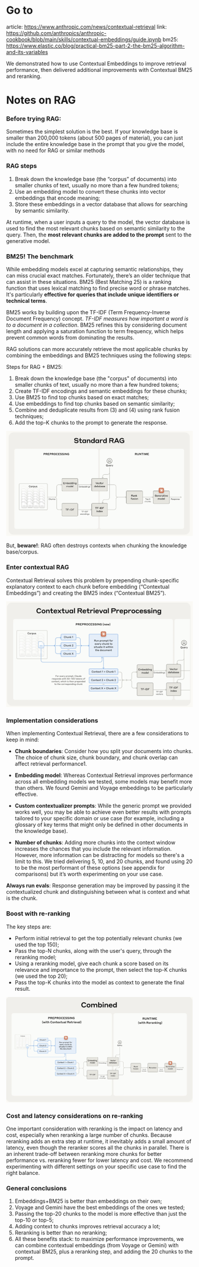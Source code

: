 # Go to

article: https://www.anthropic.com/news/contextual-retrieval
link: https://github.com/anthropics/anthropic-cookbook/blob/main/skills/contextual-embeddings/guide.ipynb
bm25: https://www.elastic.co/blog/practical-bm25-part-2-the-bm25-algorithm-and-its-variables


We demonstrated how to use Contextual Embeddings to improve retrieval performance, then delivered additional improvements with Contextual BM25 and reranking.


# Notes on RAG

### Before trying RAG:

Sometimes the simplest solution is the best. If your knowledge base is smaller than 200,000 tokens (about 500 pages of material), you can just include the entire knowledge base in the prompt that you give the model, with no need for RAG or similar methods

### RAG steps

1. Break down the knowledge base (the “corpus” of documents) into smaller chunks of text, usually no more than a few hundred tokens;
2. Use an embedding model to convert these chunks into vector embeddings that encode meaning;
3. Store these embeddings in a vector database that allows for searching by semantic similarity.

At runtime, when a user inputs a query to the model, the vector database is used to find the most relevant chunks based on semantic similarity to the query. Then, the **most relevant chunks are added to the prompt** sent to the generative model.

### BM25! The benchmark

While embedding models excel at capturing semantic relationships, they can miss crucial exact matches. Fortunately, there’s an older technique that can assist in these situations. BM25 (Best Matching 25) is a ranking function that uses lexical matching to find precise word or phrase matches. It's particularly **effective for queries that include unique identifiers or technical terms**.

BM25 works by building upon the TF-IDF (Term Frequency-Inverse Document Frequency) concept. *TF-IDF measures how important a word is to a document in a collection*. BM25 refines this by considering document length and applying a saturation function to term frequency, which helps prevent common words from dominating the results.

RAG solutions can more accurately retrieve the most applicable chunks by combining the embeddings and BM25 techniques using the following steps:

Steps for RAG + BM25:

1. Break down the knowledge base (the "corpus" of documents) into smaller chunks of text, usually no more than a few hundred tokens;
2. Create TF-IDF encodings and semantic embeddings for these chunks;
3. Use BM25 to find top chunks based on exact matches;
4. Use embeddings to find top chunks based on semantic similarity;
5. Combine and deduplicate results from (3) and (4) using rank fusion techniques;
6. Add the top-K chunks to the prompt to generate the response.

![alt text](image.png)

But, **beware!**: RAG often destroys contexts when chunking the knowledge base/corpus.


### Enter contextual RAG

Contextual Retrieval solves this problem by prepending chunk-specific explanatory context to each chunk before embedding (“Contextual Embeddings”) and creating the BM25 index (“Contextual BM25”).

![alt text](image-1.png)

### Implementation considerations
When implementing Contextual Retrieval, there are a few considerations to keep in mind:

- **Chunk boundaries**: Consider how you split your documents into chunks. The choice of chunk size, chunk boundary, and chunk overlap can affect retrieval performance1.

- **Embedding model**: Whereas Contextual Retrieval improves performance across all embedding models we tested, some models may benefit more than others. We found Gemini and Voyage embeddings to be particularly effective.

- **Custom contextualizer prompts**: While the generic prompt we provided works well, you may be able to achieve even better results with prompts tailored to your specific domain or use case (for example, including a glossary of key terms that might only be defined in other documents in the knowledge base).

- **Number of chunks**: Adding more chunks into the context window increases the chances that you include the relevant information. However, more information can be distracting for models so there's a limit to this. We tried delivering 5, 10, and 20 chunks, and found using 20 to be the most performant of these options (see appendix for comparisons) but it’s worth experimenting on your use case.

**Always run evals**: Response generation may be improved by passing it the contextualized chunk and distinguishing between what is context and what is the chunk.

### Boost with re-ranking

The key steps are:

- Perform initial retrieval to get the top potentially relevant chunks (we used the top 150);
- Pass the top-N chunks, along with the user's query, through the reranking model;
- Using a reranking model, give each chunk a score based on its relevance and importance to the prompt, then select the top-K chunks (we used the top 20);
- Pass the top-K chunks into the model as context to generate the final result.


![alt text](image-2.png)

### Cost and latency considerations on re-ranking

One important consideration with reranking is the impact on latency and cost, especially when reranking a large number of chunks. Because reranking adds an extra step at runtime, it inevitably adds a small amount of latency, even though the reranker scores all the chunks in parallel. There is an inherent trade-off between reranking more chunks for better performance vs. reranking fewer for lower latency and cost. We recommend experimenting with different settings on your specific use case to find the right balance.

### General conclusions


1. Embeddings+BM25 is better than embeddings on their own;
2. Voyage and Gemini have the best embeddings of the ones we tested;
3. Passing the top-20 chunks to the model is more effective than just the top-10 or top-5;
4. Adding context to chunks improves retrieval accuracy a lot;
5. Reranking is better than no reranking;
6. All these benefits stack: to maximize performance improvements, we can combine contextual embeddings (from Voyage or Gemini) with contextual BM25, plus a reranking step, and adding the 20 chunks to the prompt.

